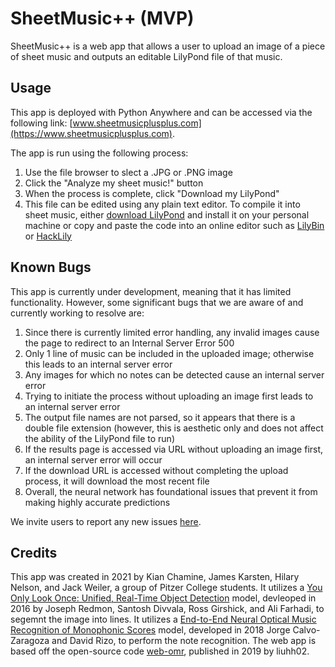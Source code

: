 # SheetMusic++ (MVP)
SheetMusic++ is a web app that allows a user to upload an image of a piece of sheet music and outputs an editable LilyPond file of that music.

## Usage
This app is deployed with Python Anywhere and can be accessed via the following link: [www.sheetmusicplusplus.com](https://www.sheetmusicplusplus.com).

The app is run using the following process:
1. Use the file browser to slect a .JPG or .PNG image
1. Click the "Analyze my sheet music!" button
1. When the process is complete, click "Download my LilyPond"
1. This file can be edited using any plain text editor. To compile it into sheet music, either [download LilyPond](http://lilypond.org/download.html) and install it on your personal machine or copy and paste the code into an online editor such as [LilyBin](http://lilybin.com) or [HackLily](https://hacklily.org)

## Known Bugs
This app is currently under development, meaning that it has limited functionality. However, some significant bugs that we are aware of and currently working to resolve are:
1. Since there is currently limited error handling, any invalid images cause the page to redirect to an Internal Server Error 500
1. Only 1 line of music can be included in the uploaded image; otherwise this leads to an internal server error
1. Any images for which no notes can be detected cause an internal server error
1. Trying to initiate the process without uploading an image first leads to an internal server error
1. The output file names are not parsed, so it appears that there is a double file extension (however, this is aesthetic only and does not affect the ability of the LilyPond file to run)
1. If the results page is accessed via URL without uploading an image first, an internal server error will occur
1. If the download URL is accessed without completing the upload process, it will download the most recent file
1. Overall, the neural network has foundational issues that prevent it from making highly accurate predictions

We invite users to report any new issues [here](https://github.com/SheetMusic-Team-3/MVP/issues).

## Credits
This app was created in 2021 by Kian Chamine, James Karsten, Hilary Nelson, and Jack Weiler, a group of Pitzer College students. It utilizes a [You Only Look Once: Unified, Real-Time Object Detection](https://arxiv.org/abs/1506.02640) model, devleoped in 2016 by Joseph Redmon, Santosh Divvala, Ross Girshick, and Ali Farhadi, to segemnt the image into lines. It utilizes a [End-to-End Neural Optical Music Recognition of Monophonic Scores](https://www.mdpi.com/2076-3417/8/4/606/htm) model, developed in 2018 Jorge Calvo-Zaragoza and David Rizo, to perform the note recognition. The web app is based off the open-source code [web-omr](https://github.com/liuhh02/web-omr), published in 2019 by liuhh02.
